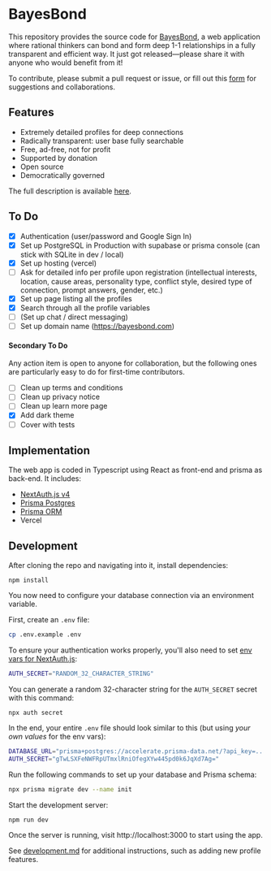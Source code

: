 # BayesBond

This repository provides the source code for [BayesBond](https://bayesbond.vercel.app), a web application where rational thinkers can bond and form deep 1-1 
relationships in a fully transparent and efficient way. It just got released—please share it with anyone who would benefit from it!

To contribute, please submit a pull request or issue, or fill out this [form](https://forms.gle/tKnXUMAbEreMK6FC6) for suggestions and collaborations.

## Features

- Extremely detailed profiles for deep connections
- Radically transparent: user base fully searchable
- Free, ad-free, not for profit
- Supported by donation
- Open source
- Democratically governed

The full description is available [here](https://martinbraquet.com/meeting-rational).

## To Do

- [x] Authentication (user/password and Google Sign In)
- [x] Set up PostgreSQL in Production with supabase or prisma console (can stick with SQLite in dev / local)
- [x] Set up hosting (vercel)
- [ ] Ask for detailed info per profile upon registration (intellectual interests, location, cause areas, personality type, conflict style, desired type of connection, prompt answers, gender, etc.)
- [x] Set up page listing all the profiles
- [x] Search through all the profile variables
- [ ] (Set up chat / direct messaging)
- [ ] Set up domain name (https://bayesbond.com)

#### Secondary To Do

Any action item is open to anyone for collaboration, but the following ones are particularly easy to do for first-time contributors.

- [ ] Clean up terms and conditions
- [ ] Clean up privacy notice
- [ ] Clean up learn more page
- [x] Add dark theme
- [ ] Cover with tests

## Implementation

The web app is coded in Typescript using React as front-end and prisma as back-end. It includes:

- [NextAuth.js v4](https://next-auth.js.org/)
- [Prisma Postgres](https://www.prisma.io/postgres)
- [Prisma ORM](https://www.prisma.io/orm)
- Vercel

## Development

After cloning the repo and navigating into it, install dependencies:

```
npm install
```

You now need to configure your database connection via an environment variable.

First, create an `.env` file:

```bash
cp .env.example .env
```

To ensure your authentication works properly, you'll also need to set [env vars for NextAuth.js](https://next-auth.js.org/configuration/options):

```bash
AUTH_SECRET="RANDOM_32_CHARACTER_STRING"
```

You can generate a random 32-character string for the `AUTH_SECRET` secret with this command:

```
npx auth secret
```

In the end, your entire `.env` file should look similar to this (but using _your own values_ for the env vars):

```bash
DATABASE_URL="prisma+postgres://accelerate.prisma-data.net/?api_key=..."
AUTH_SECRET="gTwLSXFeNWFRpUTmxlRniOfegXYw445pd0k6JqXd7Ag="
```

Run the following commands to set up your database and Prisma schema:

```bash
npx prisma migrate dev --name init
```

Start the development server:

```bash
npm run dev
```

Once the server is running, visit http://localhost:3000 to start using the app.

See [development.md](docs/development.md) for additional instructions, such as adding new profile features.